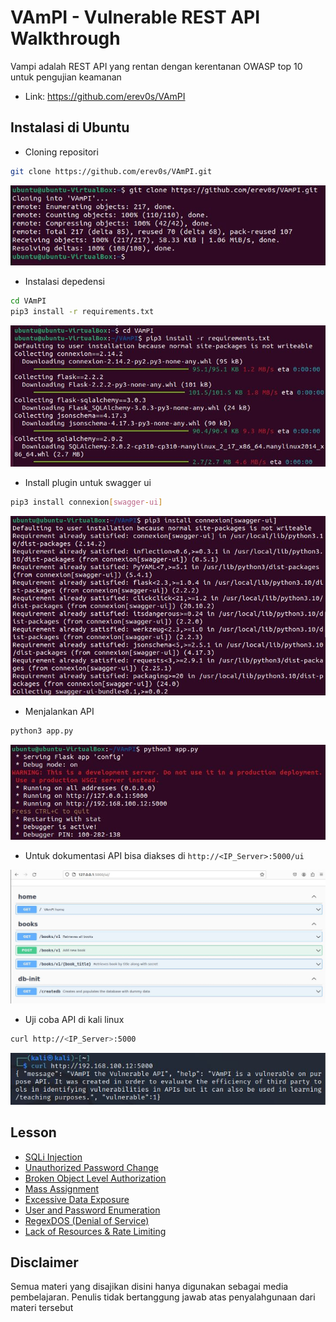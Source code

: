 # VAmPI - Vulnerable REST API Walkthrough
Vampi adalah REST API yang rentan dengan kerentanan OWASP top 10 untuk pengujian keamanan
- Link: https://github.com/erev0s/VAmPI

## Instalasi di Ubuntu
- Cloning repositori
```sh
git clone https://github.com/erev0s/VAmPI.git
```

![alt text](https://github.com/rahardian-dwi-saputra/vampi-walkthrough/blob/main/assets/instalasi/1.JPG)

- Instalasi depedensi
```sh
cd VAmPI
pip3 install -r requirements.txt
```

![alt text](https://github.com/rahardian-dwi-saputra/vampi-walkthrough/blob/main/assets/instalasi/2.JPG)

- Install plugin untuk swagger ui
```sh
pip3 install connexion[swagger-ui]
```

![alt text](https://github.com/rahardian-dwi-saputra/vampi-walkthrough/blob/main/assets/instalasi/3.JPG)

- Menjalankan API
```sh
python3 app.py
```

![alt text](https://github.com/rahardian-dwi-saputra/vampi-walkthrough/blob/main/assets/instalasi/4.JPG)

- Untuk dokumentasi API bisa diakses di `http://<IP_Server>:5000/ui`

![alt text](https://github.com/rahardian-dwi-saputra/vampi-walkthrough/blob/main/assets/instalasi/5.JPG)

- Uji coba API di kali linux
```sh
curl http://<IP_Server>:5000
```

![alt text](https://github.com/rahardian-dwi-saputra/vampi-walkthrough/blob/main/assets/instalasi/6.JPG)

## Lesson
- [SQLi Injection](SQL%20Injection.md)
- [Unauthorized Password Change](Unathorized%20Password%20Change.md)
- [Broken Object Level Authorization](Broken%20Object%20Level%20Authorization.md)
- [Mass Assignment](Mass%20Assigment.md)
- [Excessive Data Exposure](Excessive%20Data%20Exposure.md)
- [User and Password Enumeration](User%20and%20Password%20Enumeration.md)
- [RegexDOS (Denial of Service)](RegexDOS.md)
- [Lack of Resources & Rate Limiting](Lack%20of%20Resources%20and%20Rate%20Limiting.md)

## Disclaimer
Semua materi yang disajikan disini hanya digunakan sebagai media pembelajaran. Penulis tidak bertanggung jawab atas penyalahgunaan dari materi tersebut